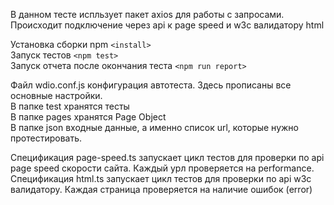 В данном тесте испльзует пакет axios для работы с запросами. Происходит подключение через api к page speed и w3c валидатору html  

Установка сборки npm `<install>`  
Запуск тестов `<npm test>`  
Запуск отчета после окончания теста `<npm run report>`  

Файл wdio.conf.js конфигурация автотеста. Здесь прописаны все основные настройки.  
В папке test хранятся тесты  
В папке pages хранятся Page Object   
В папке json входные данные, а именно список url, которые нужно протестировать.  

Спецификация page-speed.ts запускает цикл тестов для проверки по api page speed скорости сайта. Каждый урл проверяется на performance.  
Спецификация html.ts запускает цикл тестов для проверки по api w3c валидатору. Каждая страница проверяется на наличие ошибок (error)  

